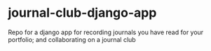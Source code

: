 # journal-club-django-app
Repo for a django app for recording journals you have read for your portfolio; and collaborating on a journal club
